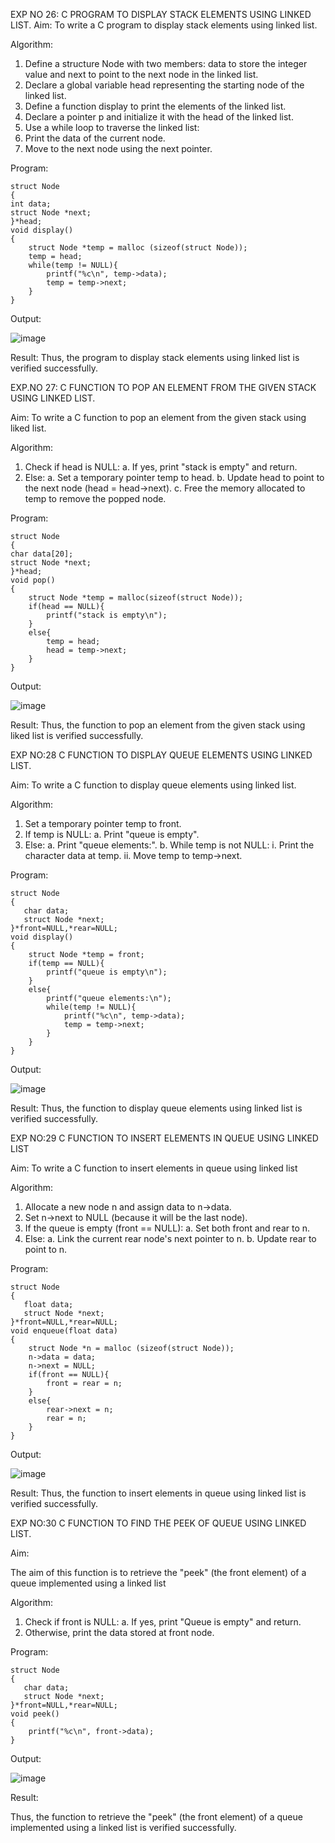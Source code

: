 

EXP NO 26: C PROGRAM TO DISPLAY STACK ELEMENTS USING LINKED LIST.
Aim:
To write a C program to display stack elements using linked list.

Algorithm:
1.	Define a structure Node with two members: data to store the integer value and next to point to the next node in the linked list.
2.	Declare a global variable head representing the starting node of the linked list.
3.	Define a function display to print the elements of the linked list.
4.	Declare a pointer p and initialize it with the head of the linked list.
5.	Use a while loop to traverse the linked list:
6.	Print the data of the current node.
7.	Move to the next node using the next pointer.
 
Program:

```
struct Node   
{  
int data;  
struct Node *next;  
}*head;  
void display()  
{
    struct Node *temp = malloc (sizeof(struct Node));
    temp = head;
    while(temp != NULL){
        printf("%c\n", temp->data);
        temp = temp->next;
    }
}
```

Output:

![image](https://github.com/user-attachments/assets/56fd345f-a3e4-41b1-aac1-2579df1c9258)


Result:
Thus, the program to display stack elements using linked list is verified successfully. 



EXP.NO 27: C FUNCTION TO POP AN ELEMENT FROM THE GIVEN STACK USING LINKED LIST.

Aim:
To write a C function to pop an element from the given stack using liked list.

Algorithm:
1. Check if head is NULL:
    a. If yes, print "stack is empty" and return.
2. Else:
    a. Set a temporary pointer temp to head.
    b. Update head to point to the next node (head = head->next).
    c. Free the memory allocated to temp to remove the popped node.
 
Program:

```
struct Node   
{  
char data[20];  
struct Node *next;  
}*head;  
void pop()  
{
    struct Node *temp = malloc(sizeof(struct Node));
    if(head == NULL){
        printf("stack is empty\n");
    }
    else{
        temp = head;
        head = temp->next;
    }
}
```

Output:

![image](https://github.com/user-attachments/assets/513070ef-4517-4965-8e20-71fce0568bba)


Result:
Thus, the function to pop an element from the given stack using liked list is verified successfully.

 
EXP NO:28 C FUNCTION TO DISPLAY QUEUE ELEMENTS USING LINKED LIST.

Aim:
To write a C function to display queue elements using linked list.

Algorithm:
1. Set a temporary pointer temp to front.
2. If temp is NULL:
    a. Print "queue is empty".
3. Else:
    a. Print "queue elements:".
    b. While temp is not NULL:
        i. Print the character data at temp.
        ii. Move temp to temp->next.
 
Program:

```
struct Node
{
   char data;
   struct Node *next;
}*front=NULL,*rear=NULL;
void display()
{
    struct Node *temp = front;
    if(temp == NULL){
        printf("queue is empty\n");
    }
    else{
        printf("queue elements:\n");
        while(temp != NULL){
            printf("%c\n", temp->data);
            temp = temp->next;
        }
    }
}
```

Output:

![image](https://github.com/user-attachments/assets/ff6fdacb-8e03-4e69-905c-6707fb459975)


Result:
Thus, the function to display queue elements using linked list is verified successfully.


 
EXP NO:29 C FUNCTION TO INSERT ELEMENTS IN QUEUE USING LINKED LIST

Aim:
To write a C function to insert elements in queue using linked list

Algorithm:
1. Allocate a new node n and assign data to n->data.
2. Set n->next to NULL (because it will be the last node).
3. If the queue is empty (front == NULL):
   a. Set both front and rear to n.
4. Else:
   a. Link the current rear node's next pointer to n.
   b. Update rear to point to n.

 
Program:

```
struct Node
{
   float data;
   struct Node *next;
}*front=NULL,*rear=NULL;
void enqueue(float data)
{
    struct Node *n = malloc (sizeof(struct Node));
    n->data = data;
    n->next = NULL;
    if(front == NULL){
        front = rear = n;
    }
    else{
        rear->next = n;
        rear = n;
    }
}
```

Output:

![image](https://github.com/user-attachments/assets/877a9350-4035-45fa-b9a8-a626e8a7621c)


Result:
Thus, the function to insert elements in queue using linked list is verified successfully.



EXP NO:30 C FUNCTION TO FIND THE PEEK OF QUEUE USING LINKED LIST.


Aim:

The aim of this function is to retrieve the "peek" (the front element) of a queue implemented using a linked list

Algorithm:

1. Check if front is NULL:
   a. If yes, print "Queue is empty" and return.
2. Otherwise, print the data stored at front node.

Program:

```
struct Node
{
   char data;
   struct Node *next;
}*front=NULL,*rear=NULL;
void peek()
{
    printf("%c\n", front->data);
}
```

Output:

![image](https://github.com/user-attachments/assets/956f90ac-7122-49ed-8b45-2e79bd15313d)


Result:

Thus, the function to retrieve the "peek" (the front element) of a queue implemented using a linked list is verified successfully.


